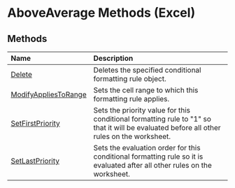 
# AboveAverage Methods (Excel)


## Methods



|**Name**|**Description**|
|:-----|:-----|
|[Delete](822c4311-1d77-2d38-d756-a47e436d6992.md)|Deletes the specified conditional formatting rule object.|
|[ModifyAppliesToRange](b0bb1278-2a31-321b-1458-d62c30073610.md)|Sets the cell range to which this formatting rule applies.|
|[SetFirstPriority](4f9b02ff-232b-3dcb-239b-6ba7897366d0.md)|Sets the priority value for this conditional formatting rule to "1" so that it will be evaluated before all other rules on the worksheet.|
|[SetLastPriority](e28605d2-338b-4efb-e7f0-f250bca85050.md)|Sets the evaluation order for this conditional formatting rule so it is evaluated after all other rules on the worksheet.|
